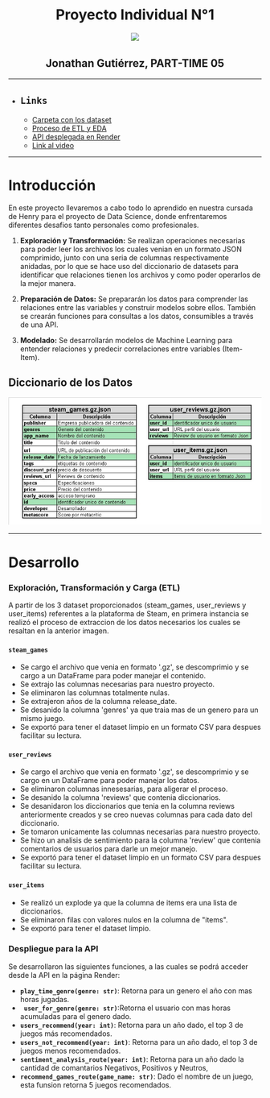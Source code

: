 <h1 align='center'> Proyecto Individual N°1</h1>

<p align="center"><img src="https://user-images.githubusercontent.com/67664604/217914153-1eb00e25-ac08-4dfa-aaf8-53c09038f082.png"></p>

<h2 align='center'>Jonathan Gutiérrez, PART-TIME 05</h2>

---


- ## **`Links`**
    - [Carpeta con los dataset](./DataSets/)
    - [Proceso de ETL y EDA](./ETL%20y%20EDA/)
    - [API desplegada en Render](https://proyecto-individual-steam.onrender.com/docs)
    - [Link al video]()



---

# Introducción

En este proyecto llevaremos a cabo todo lo aprendido en nuestra cursada de Henry para el proyecto de Data Science, donde enfrentaremos diferentes desafios tanto personales como profesionales.

1. **Exploración y Transformación:** Se realizan operaciones necesarias para poder leer los archivos los cuales venian en un formato JSON comprimido, junto con una seria de columnas respectivamente anidadas, por lo que se hace uso del diccionario de datasets para identificar que relaciones tienen los archivos y como poder operarlos de la mejor manera.

2. **Preparación de Datos:** Se prepararán los datos para comprender las relaciones entre las variables y construir modelos sobre ellos. También se crearán funciones para consultas a los datos, consumibles a través de una API.

3. **Modelado:** Se desarrollarán modelos de Machine Learning para entender relaciones y predecir correlaciones entre variables (Item-Item).


## Diccionario de los Datos

<p align="center"><img src="./Imagenes/Diccionario de Datos STEAM.jpeg"></p>

---

# Desarrollo

### Exploración, Transformación y Carga (ETL)

A partir de los 3 dataset proporcionados (steam_games, user_reviews y user_items) referentes a la plataforma de Steam, en primera instancia se realizó el proceso de extraccion de los datos necesarios los cuales se resaltan en la anterior imagen.

#### `steam_games`

- Se cargo el archivo que venia en formato '.gz', se descomprimio y se cargo a un DataFrame para poder manejar el contenido.
- Se extrajo las columnas necesarias para nuestro proyecto.
- Se eliminaron las columnas totalmente nulas.
- Se extrajeron años de la columna release_date.
- Se desanido la columna 'genres' ya que traia mas de un genero para un mismo juego.
- Se exportó para tener el dataset limpio en un formato CSV para despues facilitar su lectura.

#### `user_reviews`

- Se cargo el archivo que venia en formato '.gz', se descomprimio y se cargo en un DataFrame para poder manejar los datos.
- Se eliminaron columnas innesesarias, para aligerar el proceso.
- Se desanido la columna 'reviews' que contenia diccionarios.
- Se desanidaron los diccionarios que tenia en la columna reviews anteriormente creados y se creo nuevas columnas para cada dato del diccionario.
- Se tomaron unicamente las columnas necesarias para nuestro proyecto.
- Se hizo un analisis de sentimiento para la columna 'review' que contenia comentarios de usuarios para darle un mejor manejo.
- Se exportó para tener el dataset limpio en un formato CSV para despues facilitar su lectura.

#### `user_items`

- Se realizó un explode ya que la columna de items era una lista de diccionarios.
- Se eliminaron filas con valores nulos en la columna de "items".
- Se exportó para tener el dataset limpio.


### Despliegue para la API

Se desarrollaron las siguientes funciones, a las cuales se podrá acceder desde la API en la página Render:

- **`play_time_genre(genre: str)`**: Retorna para un genero el año con mas horas jugadas.
- **` user_for_genre(genre: str)`**:Retorna el usuario con mas horas acumuladas para el genero dado.
- **`users_recommend(year: int)`**: Retorna para un año dado, el top 3 de juegos más recomendados.
- **`users_not_recommend(year: int)`**: Retorna para un año dado, el top 3 de juegos menos recomendados.
- **`sentiment_analysis_route(year: int)`**: Retorna para un año dado la cantidad de comantarios Negativos, Positivos y Neutros,
- **`recommend_games_route(game_name: str)`**: Dado el nombre de un juego, esta funsion retorna 5 juegos recomendados.
